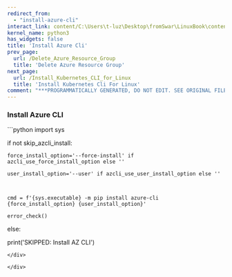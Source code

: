 ```yaml
---
redirect_from:
  - "install-azure-cli"
interact_link: content/C:\Users\t-luz\Desktop\fromSwar\LinuxBook\content\Install_Azure_CLI.ipynb
kernel_name: python3
has_widgets: false
title: 'Install Azure Cli'
prev_page:
  url: /Delete_Azure_Resource_Group
  title: 'Delete Azure Resource Group'
next_page:
  url: /Install_Kubernetes_CLI_for_Linux
  title: 'Install Kubernetes Cli For Linux'
comment: "***PROGRAMMATICALLY GENERATED, DO NOT EDIT. SEE ORIGINAL FILES IN /content***"
---
```


### Install Azure CLI

<div markdown="1" class="cell code_cell">
<div class="input_area" markdown="1">
```python
import sys



if not skip_azcli_install:

    force_install_option='--force-install' if azcli_use_force_install_option else ''

    user_install_option='--user' if azcli_use_user_install_option else ''



    cmd = f'{sys.executable} -m pip install azure-cli {force_install_option} {user_install_option}'

    error_check()

else:

  print('SKIPPED: Install AZ CLI')
```
</div>

</div>
